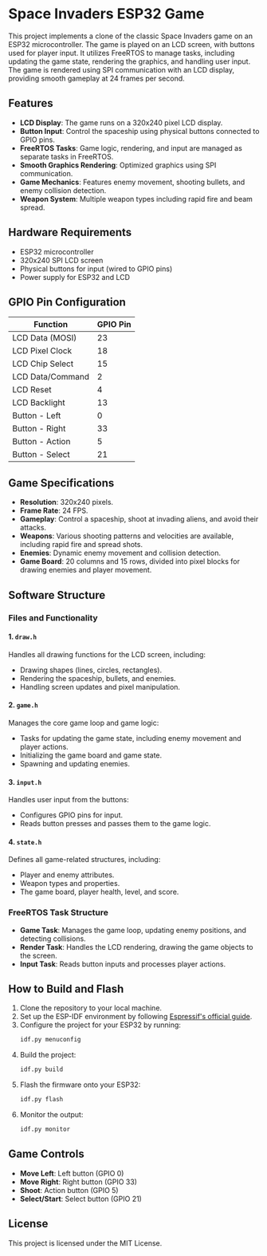 
# Space Invaders ESP32 Game

This project implements a clone of the classic Space Invaders game on an ESP32 microcontroller. The game is played on an LCD screen, with buttons used for player input. It utilizes FreeRTOS to manage tasks, including updating the game state, rendering the graphics, and handling user input. The game is rendered using SPI communication with an LCD display, providing smooth gameplay at 24 frames per second.

## Features
- **LCD Display**: The game runs on a 320x240 pixel LCD display.
- **Button Input**: Control the spaceship using physical buttons connected to GPIO pins.
- **FreeRTOS Tasks**: Game logic, rendering, and input are managed as separate tasks in FreeRTOS.
- **Smooth Graphics Rendering**: Optimized graphics using SPI communication.
- **Game Mechanics**: Features enemy movement, shooting bullets, and enemy collision detection.
- **Weapon System**: Multiple weapon types including rapid fire and beam spread.

## Hardware Requirements
- ESP32 microcontroller
- 320x240 SPI LCD screen
- Physical buttons for input (wired to GPIO pins)
- Power supply for ESP32 and LCD

## GPIO Pin Configuration

| Function           | GPIO Pin |
|--------------------|----------|
| LCD Data (MOSI)    | 23       |
| LCD Pixel Clock    | 18       |
| LCD Chip Select    | 15       |
| LCD Data/Command   | 2        |
| LCD Reset          | 4        |
| LCD Backlight      | 13       |
| Button - Left      | 0        |
| Button - Right     | 33       |
| Button - Action    | 5        |
| Button - Select    | 21       |

## Game Specifications
- **Resolution**: 320x240 pixels.
- **Frame Rate**: 24 FPS.
- **Gameplay**: Control a spaceship, shoot at invading aliens, and avoid their attacks.
- **Weapons**: Various shooting patterns and velocities are available, including rapid fire and spread shots.
- **Enemies**: Dynamic enemy movement and collision detection.
- **Game Board**: 20 columns and 15 rows, divided into pixel blocks for drawing enemies and player movement.

## Software Structure

### Files and Functionality

#### 1. `draw.h`
Handles all drawing functions for the LCD screen, including:
- Drawing shapes (lines, circles, rectangles).
- Rendering the spaceship, bullets, and enemies.
- Handling screen updates and pixel manipulation.

#### 2. `game.h`
Manages the core game loop and game logic:
- Tasks for updating the game state, including enemy movement and player actions.
- Initializing the game board and game state.
- Spawning and updating enemies.

#### 3. `input.h`
Handles user input from the buttons:
- Configures GPIO pins for input.
- Reads button presses and passes them to the game logic.

#### 4. `state.h`
Defines all game-related structures, including:
- Player and enemy attributes.
- Weapon types and properties.
- The game board, player health, level, and score.

### FreeRTOS Task Structure
- **Game Task**: Manages the game loop, updating enemy positions, and detecting collisions.
- **Render Task**: Handles the LCD rendering, drawing the game objects to the screen.
- **Input Task**: Reads button inputs and processes player actions.

## How to Build and Flash
1. Clone the repository to your local machine.
2. Set up the ESP-IDF environment by following [Espressif's official guide](https://docs.espressif.com/projects/esp-idf/en/latest/esp32/get-started/index.html).
3. Configure the project for your ESP32 by running:
   ```bash
   idf.py menuconfig
   ```
4. Build the project:
   ```bash
   idf.py build
   ```
5. Flash the firmware onto your ESP32:
   ```bash
   idf.py flash
   ```
6. Monitor the output:
   ```bash
   idf.py monitor
   ```

## Game Controls

- **Move Left**: Left button (GPIO 0)
- **Move Right**: Right button (GPIO 33)
- **Shoot**: Action button (GPIO 5)
- **Select/Start**: Select button (GPIO 21)

## License
This project is licensed under the MIT License.
